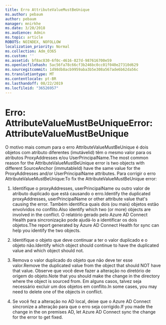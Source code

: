 ```yaml
---
title: Erro AttributeValueMustBeUnique
ms.author: pebaum
author: pebaum
manager: mnirkhe
ms.date: 3/20/2018
ms.audience: Admin
ms.topic: article
ROBOTS: NOINDEX, NOFOLLOW
localization_priority: Normal
ms.collection: Adm_O365
ms.custom: ''
ms.assetid: bf8ac830-6f0c-4616-827d-987616700e59
ms.openlocfilehash: 5ac56fa78c66cf3b246bc0cc01f040e27310d629
ms.sourcegitcommit: 1d98db8acb9959aba3b5e308a567ade6b62da56c
ms.translationtype: MT
ms.contentlocale: pt-BR
ms.lasthandoff: 08/22/2019
ms.locfileid: "36526957"
---
```

# <a name="error-attributevaluemustbeunique"></a><span data-ttu-id="1d43f-102">Erro: AttributeValueMustBeUnique</span><span class="sxs-lookup"><span data-stu-id="1d43f-102">Error: AttributeValueMustBeUnique</span></span>

<span data-ttu-id="1d43f-103">O motivo mais comum para o erro AttributeValueMustBeUnique é dois objetos com atributo diferentes (imutávelid) têm o mesmo valor para os atributos ProxyAddresses e/ou UserPrincipalName.</span><span class="sxs-lookup"><span data-stu-id="1d43f-103">The most common reason for the AttributeValueMustBeUnique error is two objects with different SourceAnchor (immutableId) have the same value for the ProxyAddresses and/or UserPrincipalName attributes.</span></span> <span data-ttu-id="1d43f-104">Para corrigir o erro AttributeValueMustBeUnique:</span><span class="sxs-lookup"><span data-stu-id="1d43f-104">To fix the AttributeValueMustBeUnique error:</span></span>
  
1. <span data-ttu-id="1d43f-105">Identifique o proxyAddresses, userPrincipalName ou outro valor de atributo duplicado que está causando o erro.</span><span class="sxs-lookup"><span data-stu-id="1d43f-105">Identify the duplicated proxyAddresses, userPrincipalName or other attribute value that's causing the error.</span></span> <span data-ttu-id="1d43f-106">Também identifica quais dois (ou mais) objetos estão envolvidos no conflito.</span><span class="sxs-lookup"><span data-stu-id="1d43f-106">Also identify which two (or more) objects are involved in the conflict.</span></span> <span data-ttu-id="1d43f-107">O relatório gerado pelo Azure AD Connect Health para sincronização pode ajudá-lo a identificar os dois objetos.</span><span class="sxs-lookup"><span data-stu-id="1d43f-107">The report generated by Azure AD Connect Health for sync can help you identify the two objects.</span></span>
    
2. <span data-ttu-id="1d43f-108">Identifique o objeto que deve continuar a ter o valor duplicado e o objeto não.</span><span class="sxs-lookup"><span data-stu-id="1d43f-108">Identify which object should continue to have the duplicated value and which object should not.</span></span>
    
3. <span data-ttu-id="1d43f-109">Remova o valor duplicado do objeto que não deve ter esse valor.</span><span class="sxs-lookup"><span data-stu-id="1d43f-109">Remove the duplicated value from the object that should NOT have that value.</span></span> <span data-ttu-id="1d43f-110">Observe que você deve fazer a alteração no diretório de origem do objeto.</span><span class="sxs-lookup"><span data-stu-id="1d43f-110">Note that you should make the change in the directory where the object is sourced from.</span></span> <span data-ttu-id="1d43f-111">Em alguns casos, talvez seja necessário excluir um dos objetos em conflito.</span><span class="sxs-lookup"><span data-stu-id="1d43f-111">In some cases, you may need to delete one of the objects in conflict.</span></span>
    
4. <span data-ttu-id="1d43f-112">Se você fez a alteração no AD local, deixe que o Azure AD Connect sincronize a alteração para que o erro seja corrigido.</span><span class="sxs-lookup"><span data-stu-id="1d43f-112">If you made the change in the on premises AD, let Azure AD Connect sync the change for the error to get fixed.</span></span>
    

